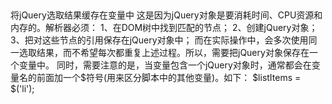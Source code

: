 ##
将jQuery选取结果缓存在变量中
这是因为jQuery对象是要消耗时间、CPU资源和内存的。解析器必须：
    1、在DOM树中找到匹配的节点；
    2、创建jQuery对象；
    3、把对这些节点的引用保存在jQuery对象中；
而在实际操作中，会多次使用同一选取结果，而不希望每次都重复上述过程。所以，需要把jQuery对象保存在一个变量中。
同时，需要注意的是，当变量包含一个jQuery对象时，通常都会在变量名的前面加一个$符号(用来区分脚本中的其他变量)。如下：
$listItems = $('li');
